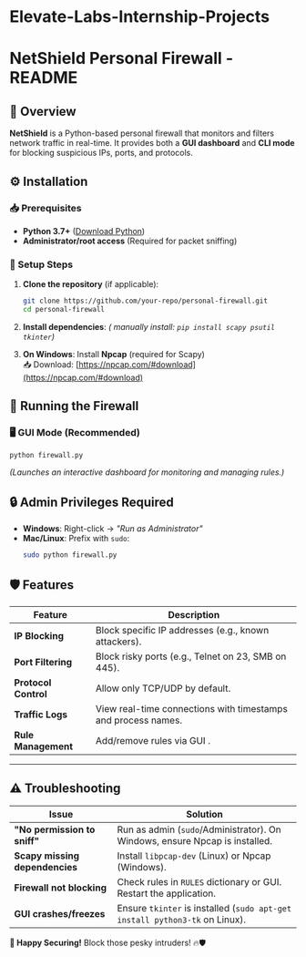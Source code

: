 # Elevate-Labs-Internship-Projects

# **NetShield Personal Firewall - README**

## **📌 Overview**
**NetShield** is a Python-based personal firewall that monitors and filters network traffic in real-time. It provides both a **GUI dashboard** and **CLI mode** for blocking suspicious IPs, ports, and protocols.

## **⚙️ Installation**

### **📥 Prerequisites**
- **Python 3.7+** ([Download Python](https://www.python.org/downloads/))
- **Administrator/root access** (Required for packet sniffing)

### **🔧 Setup Steps**
1. **Clone the repository** (if applicable):
   ```bash
   git clone https://github.com/your-repo/personal-firewall.git
   cd personal-firewall
   ```

2. **Install dependencies**:
  *( manually install: `pip install scapy psutil tkinter`)*

3. **On Windows**: Install **Npcap** (required for Scapy)  
   📥 Download: [https://npcap.com/#download](https://npcap.com/#download)

## **🚀 Running the Firewall**

### **🖥️ GUI Mode (Recommended)**
```bash
python firewall.py
```
*(Launches an interactive dashboard for monitoring and managing rules.)*  

## **🔒 Admin Privileges Required**
- **Windows**: Right-click → *"Run as Administrator"*
- **Mac/Linux**: Prefix with `sudo`:
  ```bash
  sudo python firewall.py
  ```

## **🛡️ Features**
| Feature               | Description                                                                 |
|-----------------------|-----------------------------------------------------------------------------|
| **IP Blocking**       | Block specific IP addresses (e.g., known attackers).                        |
| **Port Filtering**    | Block risky ports (e.g., Telnet on 23, SMB on 445).                         |
| **Protocol Control**  | Allow only TCP/UDP by default.                                              |
| **Traffic Logs**      | View real-time connections with timestamps and process names.               |
| **Rule Management**   | Add/remove rules via GUI .                                                  |

---

## **⚠️ Troubleshooting**

| Issue                          | Solution                                                                 |
|--------------------------------|-------------------------------------------------------------------------|
| **"No permission to sniff"**   | Run as admin (`sudo`/Administrator). On Windows, ensure Npcap is installed. |
| **Scapy missing dependencies** | Install `libpcap-dev` (Linux) or Npcap (Windows).                       |
| **Firewall not blocking**      | Check rules in `RULES` dictionary or GUI. Restart the application.      |
| **GUI crashes/freezes**        | Ensure `tkinter` is installed (`sudo apt-get install python3-tk` on Linux). |



**🎉 Happy Securing!** Block those pesky intruders! 🔥🛡️  
